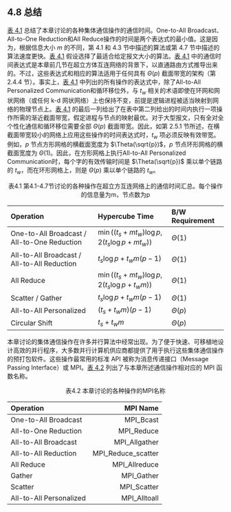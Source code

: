## 4.8 总结

[表 4.1](#table4.1) 总结了本章讨论的各种集体通信操作的通信时间。One-to-All Broadcast、All-to-One Reduction和All Reduce操作的时间是两个表达式的最小值。这是因为，根据信息大小 $m$ 的不同，第 4.1 和 4.3 节中描述的算法或第 4.7 节中描述的算法速度更快。[表 4.1](#table4.1) 假设选择了最适合给定报文大小的算法。[表 4.1](#table4.1) 中的通信时间表达式是本章前几节在超立方体互连网络的背景下，以直通路由方式推导出来的。不过，这些表达式和相应的算法适用于任何具有 $\Theta(p)$ 截面带宽的架构（第 2.4.4 节）。事实上，[表 4.1](#table4.1) 中列出的所有操作的表达式中，除了All-to-All Personalized Communication和循环移位外，与 $t_w$ 相关的术语即使在环网和网状网络（或任何 k-d 网状网络）上也保持不变，前提是逻辑进程被适当映射到网络的物理节点上。[表 4.1](#table4.1) 的最后一列给出了在表中第二列给出的时间内执行一项操作所需的渐近截面带宽，假定进程与节点的映射最优。对于大型报文，只有全对全个性化通信和循环移位需要全部 $\Theta(p)$ 截面带宽。因此，如第 2.5.1 节所述，在横截面带宽较小的网络上应用这些操作的时间表达式时，$t_w$ 项必须反映有效带宽。例如，$p$ 节点方形网格的横截面宽度为 $\Theta(\sqrt{p})$，$p$ 节点环形网格的横截面宽度为 $\Theta(1)$。因此，在方形网格上执行All-to-All Personalized Communication时，每个字的有效传输时间是 $\Theta(\sqrt{p})$ 乘以单个链路的 $t_w$，而在环形网格上，则是 $\Theta(p)$ 乘以单个链路的 $t_w$。

<div align="center" id="table4.1" name='table4.1'>表4.1 第4.1-4.7节讨论的各种操作在超立方互连网络上的通信时间汇总。每个操作的信息量为m，节点数为p</div>

| Operation                                   | Hypercube Time                                          | B/W Requirement |
| :------------------------------------------ | :------------------------------------------------------ | :-------------- |
| One-to-All Broadcast / All-to-One Reduction | $\min\left((t_s+mt_w)\log p, 2(t_s \log p+mt_w)\right)$ | $\Theta(1)$     |
| All-to-All Broadcast / All-to-All Reduction | $t_s \log p+t_wm(p-1)$                                  | $\Theta(1)$     |
| All Reduce                                  | $\min\left((t_s+mt_w)\log p,2(t_s \log p+t_wm)\right)$  | $\Theta(1)$     |
| Scatter / Gather                            | $t_s \log p+t_wm(p-1)$                                  | $\Theta(1)$     |
| All-to-All Personalized                     | $(t_s+t_wm)(p-1)$                                       | $\Theta(p)$     |
| Circular Shift                              | $t_s+t_wm$                                              | $\Theta(p)$     |

本章讨论的集体通信操作在许多并行算法中经常出现。为了便于快速、可移植地设计高效的并行程序，大多数并行计算机供应商都提供了用于执行这些集体通信操作的预打包软件。这些操作最常用的标准 API 被称为消息传递接口（Message Passing Interface）或 MPI。[表 4.2](#table4.2) 列出了与本章所述通信操作相对应的 MPI 函数名称。

<div align="center" id="table4.2" name='table4.2'>表4.2 本章讨论的各种操作的MPI名称</div>

| Operation               |           MPI Name |
| :---------------------- | -----------------: |
| One-to-All Broadcast    |          MPI_Bcast |
| All-to-One Reduction    |         MPI_Reduce |
| All-to-All Broadcast    |      MPI_Allgather |
| All-to-All Reduction    | MPI_Reduce_scatter |
| All Reduce              |      MPI_Allreduce |
| Gather                  |         MPI_Gather |
| Scatter                 |        MPI_Scatter |
| All-to-All Personalized |       MPI_Alltoall |


